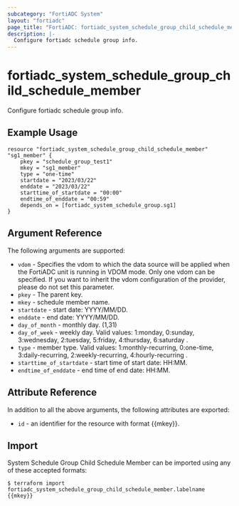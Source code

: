 ```yaml
---
subcategory: "FortiADC System"
layout: "fortiadc"
page_title: "FortiADC: fortiadc_system_schedule_group_child_schedule_member"
description: |-
  Configure fortiadc schedule group info.
---
```


# fortiadc_system_schedule_group_child_schedule_member
Configure fortiadc schedule group info.

## Example Usage
```hcl
resource "fortiadc_system_schedule_group_child_schedule_member" "sg1_member" {
	pkey = "schedule_group_test1" 
	mkey = "sg1_member"
	type = "one-time"
	startdate = "2023/03/22"
	enddate = "2023/03/22"
	starttime_of_startdate = "00:00"
	endtime_of_enddate = "00:59"
	depends_on = [fortiadc_system_schedule_group.sg1]
}

```

## Argument Reference

The following arguments are supported:

* `vdom` - Specifies the vdom to which the data source will be applied when the FortiADC unit is running in VDOM mode. Only one vdom can be specified. If you want to inherit the vdom configuration of the provider, please do not set this parameter.
* `pkey` - The parent key.
* `mkey` - schedule member name.
* `startdate` - start date: YYYY/MM/DD. 
* `enddate` - end date: YYYY/MM/DD. 
* `day_of_month` - monthly day. (1,31)
* `day_of_week` - weekly day. Valid values: 1:monday, 0:sunday, 3:wednesday, 2:tuesday, 5:friday, 4:thursday, 6:saturday .
* `type` - member type. Valid values: 1:monthly-recurring, 0:one-time, 3:daily-recurring, 2:weekly-recurring, 4:hourly-recurring .
* `starttime_of_startdate` - start time of start date: HH:MM. 
* `endtime_of_enddate` - end time of end date: HH:MM. 

## Attribute Reference

In addition to all the above arguments, the following attributes are exported:
* `id` - an identifier for the resource with format {{mkey}}.

## Import
 System Schedule Group Child Schedule Member can be imported using any of these accepted formats:
```
$ terraform import fortiadc_system_schedule_group_child_schedule_member.labelname {{mkey}}
```
